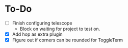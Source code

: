 # To-Do
- [ ] Finish configuring telescope
  - Block on waiting for project to test on.
- [x] Add hop as extra plugin
- [x] Figure out if corners can be rounded for ToggleTerm
